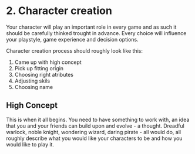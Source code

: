 # 2. Character creation

Your character will play an important role in every game and as such it should be carefully thinked trought in advance. Every choice will influence your playstyle, game experience and decision options.

Character creation process should roughly look like this:
1. Came up with high concept
2. Pick up fitting origin
3. Choosing right atributes
4. Adjusting skils
5. Choosing name

## High Concept
This is when it all begins. You need to have something to work with, an idea that you and your friends can build upon and evolve - a thought. Dreadful warlock, noble knight, wondering wizard, daring pirate - all would do, all roughly describe what you would like your characters to be and how you would like to play it.

